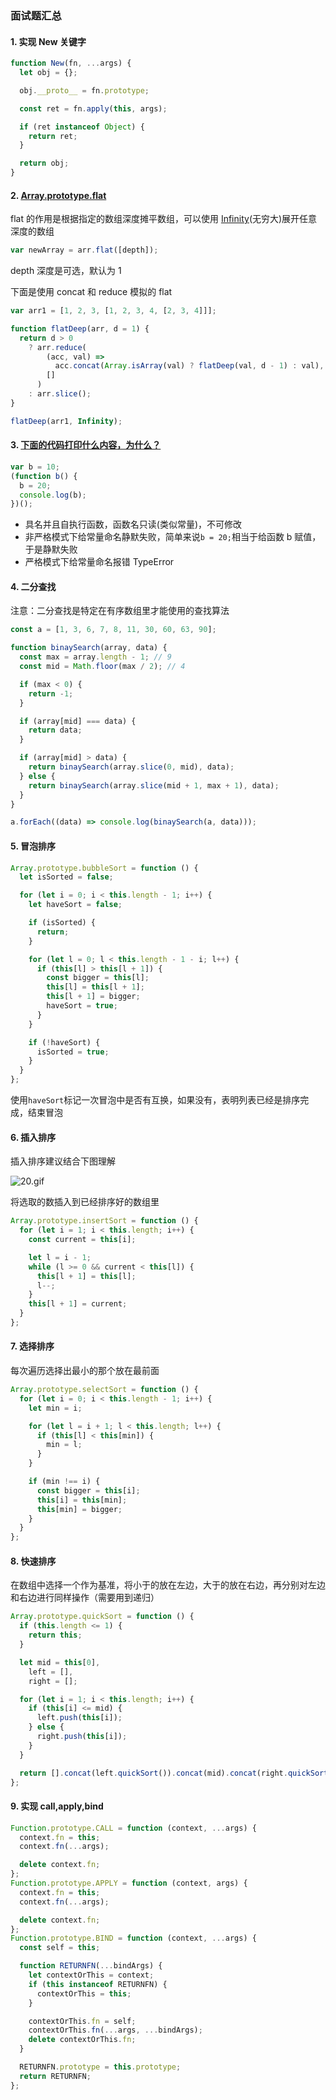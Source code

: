 ### 面试题汇总

#### 1. 实现 New 关键字

```javascript
function New(fn, ...args) {
  let obj = {};

  obj.__proto__ = fn.prototype;

  const ret = fn.apply(this, args);

  if (ret instanceof Object) {
    return ret;
  }

  return obj;
}
```

#### 2. [Array.prototype.flat](https://developer.mozilla.org/zh-CN/docs/Web/JavaScript/Reference/Global_Objects/Array/flat)

flat 的作用是根据指定的数组深度摊平数组，可以使用 [Infinity](https://developer.mozilla.org/zh-CN/docs/Web/JavaScript/Reference/Global_Objects/Infinity)(无穷大)展开任意深度的数组

```javascript
var newArray = arr.flat([depth]);
```

depth 深度是可选，默认为 1

下面是使用 concat 和 reduce 模拟的 flat

```javascript
var arr1 = [1, 2, 3, [1, 2, 3, 4, [2, 3, 4]]];

function flatDeep(arr, d = 1) {
  return d > 0
    ? arr.reduce(
        (acc, val) =>
          acc.concat(Array.isArray(val) ? flatDeep(val, d - 1) : val),
        []
      )
    : arr.slice();
}

flatDeep(arr1, Infinity);
```

#### 3. [下面的代码打印什么内容，为什么？](https://github.com/Advanced-Frontend/Daily-Interview-Question/issues/48)

```javascript
var b = 10;
(function b() {
  b = 20;
  console.log(b);
})();
```

- 具名并且自执行函数，函数名只读(类似常量)，不可修改
- 非严格模式下给常量命名静默失败，简单来说`b = 20;`相当于给函数 b 赋值，于是静默失败
- 严格模式下给常量命名报错 TypeError

<p></p>

#### 4. 二分查找

注意：二分查找是特定在有序数组里才能使用的查找算法

```javascript
const a = [1, 3, 6, 7, 8, 11, 30, 60, 63, 90];

function binaySearch(array, data) {
  const max = array.length - 1; // 9
  const mid = Math.floor(max / 2); // 4

  if (max < 0) {
    return -1;
  }

  if (array[mid] === data) {
    return data;
  }

  if (array[mid] > data) {
    return binaySearch(array.slice(0, mid), data);
  } else {
    return binaySearch(array.slice(mid + 1, max + 1), data);
  }
}

a.forEach((data) => console.log(binaySearch(a, data)));
```

#### 5. 冒泡排序

```javascript
Array.prototype.bubbleSort = function () {
  let isSorted = false;

  for (let i = 0; i < this.length - 1; i++) {
    let haveSort = false;

    if (isSorted) {
      return;
    }

    for (let l = 0; l < this.length - 1 - i; l++) {
      if (this[l] > this[l + 1]) {
        const bigger = this[l];
        this[l] = this[l + 1];
        this[l + 1] = bigger;
        haveSort = true;
      }
    }

    if (!haveSort) {
      isSorted = true;
    }
  }
};
```

使用`haveSort`标记一次冒泡中是否有互换，如果没有，表明列表已经是排序完成，结束冒泡

#### 6. 插入排序

插入排序建议结合下图理解

![20.gif](../static/screenshots/20.gif)

将选取的数插入到已经排序好的数组里

```javascript
Array.prototype.insertSort = function () {
  for (let i = 1; i < this.length; i++) {
    const current = this[i];

    let l = i - 1;
    while (l >= 0 && current < this[l]) {
      this[l + 1] = this[l];
      l--;
    }
    this[l + 1] = current;
  }
};
```

#### 7. 选择排序

每次遍历选择出最小的那个放在最前面

```javascript
Array.prototype.selectSort = function () {
  for (let i = 0; i < this.length - 1; i++) {
    let min = i;

    for (let l = i + 1; l < this.length; l++) {
      if (this[l] < this[min]) {
        min = l;
      }
    }

    if (min !== i) {
      const bigger = this[i];
      this[i] = this[min];
      this[min] = bigger;
    }
  }
};
```

#### 8. 快速排序

在数组中选择一个作为基准，将小于的放在左边，大于的放在右边，再分别对左边和右边进行同样操作（需要用到递归）

```javascript
Array.prototype.quickSort = function () {
  if (this.length <= 1) {
    return this;
  }

  let mid = this[0],
    left = [],
    right = [];

  for (let i = 1; i < this.length; i++) {
    if (this[i] <= mid) {
      left.push(this[i]);
    } else {
      right.push(this[i]);
    }
  }

  return [].concat(left.quickSort()).concat(mid).concat(right.quickSort());
};
```

#### 9. 实现 call,apply,bind

```javascript
Function.prototype.CALL = function (context, ...args) {
  context.fn = this;
  context.fn(...args);

  delete context.fn;
};
Function.prototype.APPLY = function (context, args) {
  context.fn = this;
  context.fn(...args);

  delete context.fn;
};
Function.prototype.BIND = function (context, ...args) {
  const self = this;

  function RETURNFN(...bindArgs) {
    let contextOrThis = context;
    if (this instanceof RETURNFN) {
      contextOrThis = this;
    }

    contextOrThis.fn = self;
    contextOrThis.fn(...args, ...bindArgs);
    delete contextOrThis.fn;
  }

  RETURNFN.prototype = this.prototype;
  return RETURNFN;
};
```
